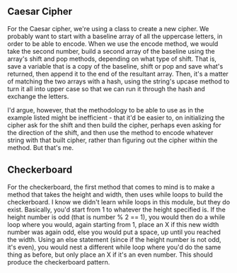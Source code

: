 Caesar Cipher
------


For the Caesar cipher, we're using a class to create a new cipher. We probably want to start with a baseline array of all the uppercase letters, in order to be able to encode. When we use the encode method, we would take the second number, build a second array of the baseline using the array's shift and pop methods, depending on what type of shift. That is, save a variable that is a copy of the baseline, shift or pop and save what's returned, then append it to the end of the resultant array. Then, it's a matter of matching the two arrays with a hash, using the string's upcase method to turn it all into upper case so that we can run it through the hash and exchange the letters.


I'd argue, however, that the methodology to be able to use as in the example listed might be inefficient - that it'd be easier to, on initializing the cipher ask for the shift and then build the cipher, perhaps even asking for the direction of the shift, and then use the method to encode whatever string with that built cipher, rather than figuring out the cipher within the method. But that's me.


Checkerboard
------


For the checkerboard, the first method that comes to mind is to make a method that takes the height and width, then uses while loops to build the checkerboard. I know we didn't learn while loops in this module, but they do exist. Basically, you'd start from 1 to whatever the height specified is. If the height number is odd (that is number % 2 == 1), you would then do a while loop where you would, again starting from 1, place an X if this new width number was again odd, else you would put a space, up until you reached the width. Using an else statement (since if the height number is not odd, it's even), you would nest a different while loop where you'd do the same thing as before, but only place an X if it's an even number. This should produce the checkerboard pattern.
